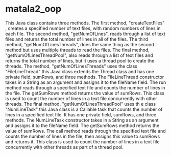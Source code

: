 # matala2_oop
This Java class contains three methods. The first method, "createTextFiles" , creates a specified number of text files, with random numbers of lines in each file. The second method, "getNumOfLines", reads through a list of text files and returns the total number of lines in all of the files. The third method, "getNumOfLinesThreads", does the same thing as the second method but uses multiple threads to read the files. The final method, "getNumOfLinesThreadPool", also reads through a list of text files and returns the total number of lines, but it uses a thread pool to create the threads.
The method, "getNumOfLinesThreads" uses the class "FileLineThread" this Java class extends the Thread class and has one private field, sumRows, and three methods. The FileLineThread constructor takes in a String as an argument and assigns it to the fileName field. The run method reads through a specified text file and counts the number of lines in the file. The getSumRows method returns the value of sumRows. This class is used to count the number of lines in a text file concurrently with other threads.
The final method, "getNumOfLinesThreadPool" uses th e class "NumLineTask" this Java class is a Callable task that counts the number of lines in a specified text file. It has one private field, sumRows, and three methods. The NumLineTask constructor takes in a String as an argument and assigns it to the fileName field. The getSumRows method returns the value of sumRows. The call method reads through the specified text file and counts the number of lines in the file, then assigns this value to sumRows and returns it. This class is used to count the number of lines in a text file concurrently with other threads as part of a thread pool.




